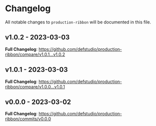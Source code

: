 # Changelog

All notable changes to `production-ribbon` will be documented in this file.

## v1.0.2 - 2023-03-03

**Full Changelog**: https://github.com/defstudio/production-ribbon/compare/v1.0.1...v1.0.2

## v1.0.1 - 2023-03-03

**Full Changelog**: https://github.com/defstudio/production-ribbon/compare/v1.0.0...v1.0.1

## v0.0.0 - 2023-03-02

**Full Changelog**: https://github.com/defstudio/production-ribbon/commits/v0.0.0
